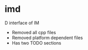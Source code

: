 # imd
D interface of IM

* Removed all cpp files
* Removed platform dependent files
* Has two TODO sections
